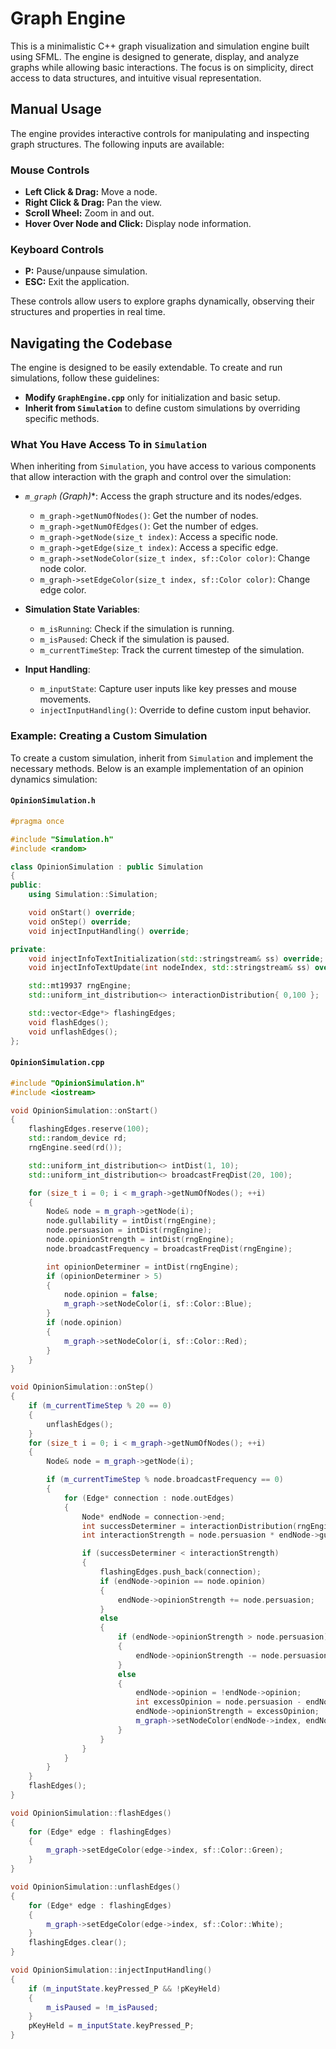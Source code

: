 # Graph Engine

This is a minimalistic C++ graph visualization and simulation engine built using SFML. The engine is designed to generate, display, and analyze graphs while allowing basic interactions. The focus is on simplicity, direct access to data structures, and intuitive visual representation.

## Manual Usage

The engine provides interactive controls for manipulating and inspecting graph structures. The following inputs are available:

### Mouse Controls

- **Left Click & Drag:** Move a node.
- **Right Click & Drag:** Pan the view.
- **Scroll Wheel:** Zoom in and out.
- **Hover Over Node and Click:** Display node information.

### Keyboard Controls

- **P:** Pause/unpause simulation.
- **ESC:** Exit the application.

These controls allow users to explore graphs dynamically, observing their structures and properties in real time.

## Navigating the Codebase

The engine is designed to be easily extendable. To create and run simulations, follow these guidelines:

- **Modify `GraphEngine.cpp`** only for initialization and basic setup.
- **Inherit from `Simulation`** to define custom simulations by overriding specific methods.

### What You Have Access To in `Simulation`

When inheriting from `Simulation`, you have access to various components that allow interaction with the graph and control over the simulation:

- **`m_graph` (Graph*)**: Access the graph structure and its nodes/edges.
  - `m_graph->getNumOfNodes()`: Get the number of nodes.
  - `m_graph->getNumOfEdges()`: Get the number of edges.
  - `m_graph->getNode(size_t index)`: Access a specific node.
  - `m_graph->getEdge(size_t index)`: Access a specific edge.
  - `m_graph->setNodeColor(size_t index, sf::Color color)`: Change node color.
  - `m_graph->setEdgeColor(size_t index, sf::Color color)`: Change edge color.

- **Simulation State Variables**:
  - `m_isRunning`: Check if the simulation is running.
  - `m_isPaused`: Check if the simulation is paused.
  - `m_currentTimeStep`: Track the current timestep of the simulation.
  
- **Input Handling**:
  - `m_inputState`: Capture user inputs like key presses and mouse movements.
  - `injectInputHandling()`: Override to define custom input behavior.

### Example: Creating a Custom Simulation

To create a custom simulation, inherit from `Simulation` and implement the necessary methods. Below is an example implementation of an opinion dynamics simulation:

#### `OpinionSimulation.h`
```cpp
#pragma once

#include "Simulation.h"
#include <random>

class OpinionSimulation : public Simulation
{
public:
    using Simulation::Simulation;

    void onStart() override;
    void onStep() override;
    void injectInputHandling() override;

private:
    void injectInfoTextInitialization(std::stringstream& ss) override;
    void injectInfoTextUpdate(int nodeIndex, std::stringstream& ss) override;

    std::mt19937 rngEngine;
    std::uniform_int_distribution<> interactionDistribution{ 0,100 };

    std::vector<Edge*> flashingEdges;
    void flashEdges();
    void unflashEdges();
};
```

#### `OpinionSimulation.cpp`
```cpp
#include "OpinionSimulation.h"
#include <iostream>

void OpinionSimulation::onStart()
{
    flashingEdges.reserve(100);
    std::random_device rd;
    rngEngine.seed(rd());

    std::uniform_int_distribution<> intDist(1, 10);
    std::uniform_int_distribution<> broadcastFreqDist(20, 100);

    for (size_t i = 0; i < m_graph->getNumOfNodes(); ++i)
    {
        Node& node = m_graph->getNode(i);
        node.gullability = intDist(rngEngine);
        node.persuasion = intDist(rngEngine);
        node.opinionStrength = intDist(rngEngine);
        node.broadcastFrequency = broadcastFreqDist(rngEngine);

        int opinionDeterminer = intDist(rngEngine);
        if (opinionDeterminer > 5)
        {
            node.opinion = false;
            m_graph->setNodeColor(i, sf::Color::Blue);
        }
        if (node.opinion)
        {
            m_graph->setNodeColor(i, sf::Color::Red);
        }
    }
}

void OpinionSimulation::onStep()
{
    if (m_currentTimeStep % 20 == 0)
    {
        unflashEdges();
    }
    for (size_t i = 0; i < m_graph->getNumOfNodes(); ++i)
    {
        Node& node = m_graph->getNode(i);

        if (m_currentTimeStep % node.broadcastFrequency == 0)
        {
            for (Edge* connection : node.outEdges)
            {
                Node* endNode = connection->end;
                int successDeterminer = interactionDistribution(rngEngine);
                int interactionStrength = node.persuasion * endNode->gullability * connection->weight;

                if (successDeterminer < interactionStrength)
                {
                    flashingEdges.push_back(connection);
                    if (endNode->opinion == node.opinion)
                    {
                        endNode->opinionStrength += node.persuasion;
                    }
                    else
                    {
                        if (endNode->opinionStrength > node.persuasion)
                        {
                            endNode->opinionStrength -= node.persuasion;
                        }
                        else
                        {
                            endNode->opinion = !endNode->opinion;
                            int excessOpinion = node.persuasion - endNode->opinionStrength;
                            endNode->opinionStrength = excessOpinion;
                            m_graph->setNodeColor(endNode->index, endNode->opinion ? sf::Color::Red : sf::Color::Blue);
                        }
                    }
                }
            }
        }
    }
    flashEdges();
}

void OpinionSimulation::flashEdges()
{
    for (Edge* edge : flashingEdges)
    {
        m_graph->setEdgeColor(edge->index, sf::Color::Green);
    }
}

void OpinionSimulation::unflashEdges()
{
    for (Edge* edge : flashingEdges)
    {
        m_graph->setEdgeColor(edge->index, sf::Color::White);
    }
    flashingEdges.clear();
}

void OpinionSimulation::injectInputHandling()
{
    if (m_inputState.keyPressed_P && !pKeyHeld)
    {
        m_isPaused = !m_isPaused;
    }
    pKeyHeld = m_inputState.keyPressed_P;
}
```

